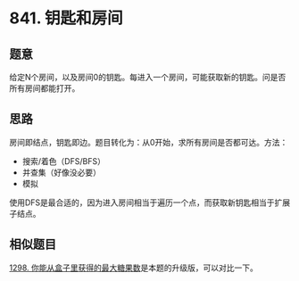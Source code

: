 # 841. 钥匙和房间

## 题意

给定N个房间，以及房间0的钥匙。每进入一个房间，可能获取新的钥匙。问是否所有房间都能打开。

## 思路

房间即结点，钥匙即边。题目转化为：从0开始，求所有房间是否都可达。方法：

- 搜索/着色（DFS/BFS）
- 并查集（好像没必要）
- 模拟

使用DFS是最合适的，因为进入房间相当于遍历一个点，而获取新钥匙相当于扩展子结点。

## 相似题目

[1298. 你能从盒子里获得的最大糖果数](https://leetcode-cn.com/problems/maximum-candies-you-can-get-from-boxes/)是本题的升级版，可以对比一下。
